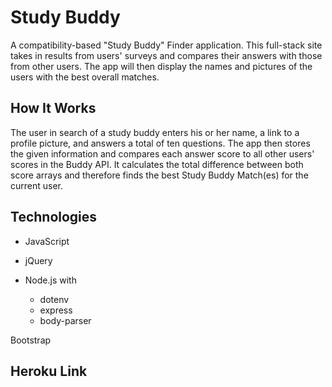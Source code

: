 # Study Buddy

A compatibility-based "Study Buddy" Finder application. This full-stack site takes in results from users' surveys and compares their answers with those from other users. The app will then display the names and pictures of the users with the best overall matches.

## How It Works
The user in search of a study buddy enters his or her name, a link to a profile picture, and answers a total of ten questions. The app then stores the given information and compares each answer score to all other users' scores in the Buddy API. It calculates the total difference between both score arrays and therefore finds the best Study Buddy Match(es) for the current user.

## Technologies
* JavaScript
* jQuery

* Node.js with
  * dotenv
  * express
  * body-parser

Bootstrap

## Heroku Link
